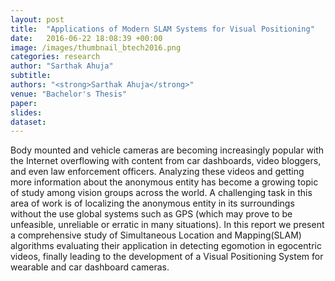 ```yaml
---
layout: post
title:  "Applications of Modern SLAM Systems for Visual Positioning"
date:   2016-06-22 18:08:39 +00:00
image: /images/thumbnail_btech2016.png
categories: research
author: "Sarthak Ahuja"
subtitle: 
authors: "<strong>Sarthak Ahuja</strong>"
venue: "Bachelor's Thesis"
paper: 
slides: 
dataset: 
---
```

Body mounted and vehicle cameras are becoming increasingly popular with the Internet overflowing with content from car dashboards, video bloggers, and even law enforcement officers.  Analyzing these videos and getting more information about the anonymous entity has become a growing topic of study among vision groups across the world.  A challenging task in this area of work is of localizing the anonymous entity in its surroundings without the use global systems such as GPS (which may prove to be unfeasible, unreliable or erratic in many situations).  In this report we present a comprehensive study of Simultaneous Location and Mapping(SLAM) algorithms evaluating their application in detecting egomotion in egocentric videos, finally leading to the development of a Visual Positioning System for wearable and car dashboard cameras.
